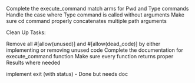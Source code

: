 Complete the execute_command match arms for Pwd and Type commands
Handle the case where Type command is called without arguments
Make sure cd command properly concatenates multiple path arguments

Clean Up Tasks:

Remove all #[allow(unused)] and #[allow(dead_code)] by either implementing or removing unused code
Complete the documentation for execute_command function
Make sure every function returns proper Results where needed

implement exit (with status) - Done but needs doc
